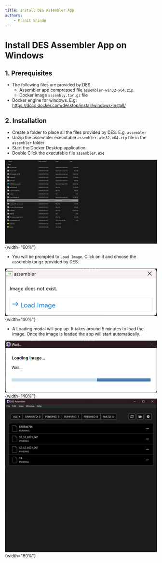 ```yaml
---
title: Install DES Assembler App
authors:
    - Pranit Shinde
---
```


# Install DES Assembler App on Windows


## 1. Prerequisites ##

* The following files are provided by DES.
  - Assembler app compressed file `assembler-win32-x64.zip`.
  - Docker image `assembly.tar.gz` file
* Docker engine for windows. E.g: https://docs.docker.com/desktop/install/windows-install/

## 2. Installation ##
- Create a folder to place all the files provided by DES. E.g. `assembler` 
- Unzip the assembler executable `assembler-win32-x64.zip` file in the `assembler` folder
- Start the Docker Desktop application.
- Double Click the executable file `assembler.exe`
 
![assembler.exe](./img/assembler_exe.png){width="60%"}

- You will be prompted to `Load Image`. Click on it and choose the assembly.tar.gz provided by DES.

![Load Image](./img/load_image.png){width="40%"}

- A Loading modal will pop up. It takes around 5 minutes to load the image. Once the image is loaded the app will start automatically.
  
![Loading](./img/loading.png){width="40%"}
![App](./img/open_app.png){width="60%"}